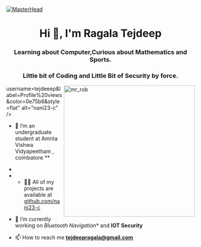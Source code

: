 [![MasterHead](https://user-images.githubusercontent.com/74038190/225813708-98b745f2-7d22-48cf-9150-083f1b00d6c9.gif)](https://MeherRRVardhan.io)

<h1 align="center">Hi 👋, I'm Ragala Tejdeep</h1>
<h3 align="center">Learning about Computer,Curious about Mathematics and Sports.</h3>
<h3 align="center">Little bit of Coding and Little Bit of Security by force.</h3>

<img align="right" alt="mr_rob" width="350" src="">


username=tejdeeep&label=Profile%20views&color=0e75b6&style=flat" alt="nani23-c" /> </p>

- 🔭 I’m an undergraduate student at Amrita Vishwa Vidyapeetham , coimbatore **
- 
- - 👨‍💻 All of my projects are available at [github.com/nani23-c](github.com/nani23-c)
  
- 🔭 I’m currently working on *Bluetooth Navigation** and **IOT Security**

- 📫 How to reach me **tejdeepragala@gmail.com**




